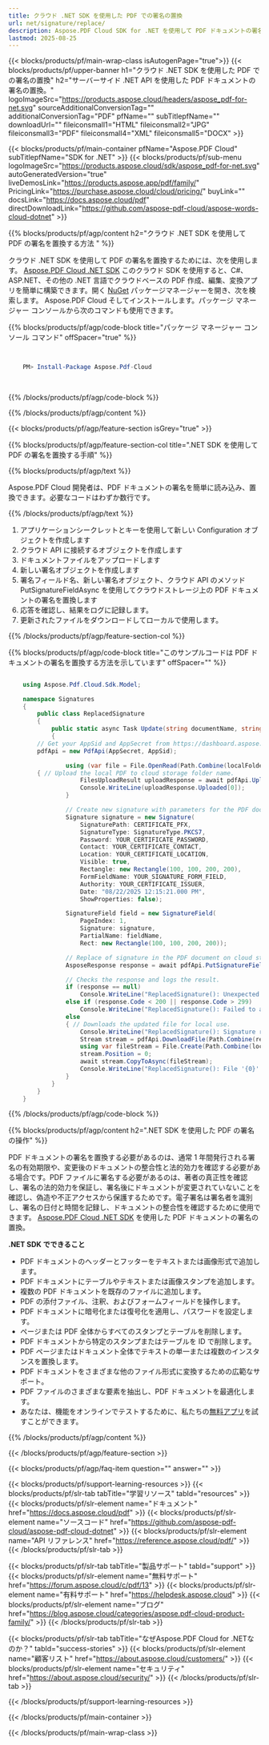 ```yaml
---
title: クラウド .NET SDK を使用した PDF での署名の置換
url: net/signature/replace/
description: Aspose.PDF Cloud SDK for .NET を使用して PDF ドキュメントの署名を置換します。PDF ドキュメントに署名します。
lastmod: 2025-08-25
---
```


{{< blocks/products/pf/main-wrap-class isAutogenPage="true">}}
{{< blocks/products/pf/upper-banner h1="クラウド .NET SDK を使用した PDF での署名の置換" h2="サーバーサイド .NET API を使用した PDF ドキュメントの署名の置換。" logoImageSrc="https://products.aspose.cloud/headers/aspose_pdf-for-net.svg" sourceAdditionalConversionTag="" additionalConversionTag="PDF" pfName="" subTitlepfName="" downloadUrl="" fileiconsmall1="HTML" fileiconsmall2="JPG" fileiconsmall3="PDF" fileiconsmall4="XML" fileiconsmall5="DOCX" >}}

{{< blocks/products/pf/main-container pfName="Aspose.PDF Cloud" subTitlepfName="SDK for .NET" >}}
{{< blocks/products/pf/sub-menu logoImageSrc="https://products.aspose.cloud/sdk/aspose_pdf-for-net.svg"
autoGeneratedVersion="true"
liveDemosLink="https://products.aspose.app/pdf/family/" PricingLink="https://purchase.aspose.cloud/cloud/pricing/" buyLink="" docsLink="https://docs.aspose.cloud/pdf"  directDownloadLink="https://github.com/aspose-pdf-cloud/aspose-words-cloud-dotnet" >}}

{{% blocks/products/pf/agp/content h2="クラウド .NET SDK を使用して PDF の署名を置換する方法 " %}}

クラウド .NET SDK を使用して PDF の署名を置換するためには、次を使用します。
[Aspose.PDF Cloud .NET SDK](https://products.aspose.cloud/pdf/net/)
このクラウド SDK を使用すると、C#、ASP.NET、その他の .NET 言語でクラウドベースの PDF 作成、編集、変換アプリを簡単に構築できます。開く
[NuGet](https://www.nuget.org/packages/Aspose.Pdf-Cloud)
パッケージマネージャーを開き、次を検索します。
Aspose.PDF Cloud
そしてインストールします。パッケージ マネージャー コンソールから次のコマンドも使用できます。

{{% blocks/products/pf/agp/code-block title="パッケージ マネージャー コンソール コマンド" offSpacer="true" %}}

```powershell

     
    PM> Install-Package Aspose.Pdf-Cloud
     
     

```

{{% /blocks/products/pf/agp/code-block %}}

{{% /blocks/products/pf/agp/content %}}

{{< blocks/products/pf/agp/feature-section isGrey="true" >}}

{{% blocks/products/pf/agp/feature-section-col title=".NET SDK を使用して PDF の署名を置換する手順" %}}

{{% blocks/products/pf/agp/text %}}

Aspose.PDF Cloud 開発者は、PDF ドキュメントの署名を簡単に読み込み、置換できます。必要なコードはわずか数行です。

{{% /blocks/products/pf/agp/text %}}

1. アプリケーションシークレットとキーを使用して新しい Configuration オブジェクトを作成します
1. クラウド API に接続するオブジェクトを作成します
1. ドキュメントファイルをアップロードします
1. 新しい署名オブジェクトを作成します
1. 署名フィールド名、新しい署名オブジェクト、クラウド API のメソッド PutSignatureFieldAsync を使用してクラウドストレージ上の PDF ドキュメントの署名を置換します
1. 応答を確認し、結果をログに記録します。
1. 更新されたファイルをダウンロードしてローカルで使用します。

{{% /blocks/products/pf/agp/feature-section-col %}}

{{% blocks/products/pf/agp/code-block title="このサンプルコードは PDF ドキュメントの署名を置換する方法を示しています" offSpacer="" %}}

```cs

    using Aspose.Pdf.Cloud.Sdk.Model;

    namespace Signatures
    {
        public class ReplacedSignature
        {
            public static async Task Update(string documentName, string fieldName, string outputName, string remoteFolder)
            {
		// Get your AppSid and AppSecret from https://dashboard.aspose.cloud (free registration required). 
		pdfApi = new PdfApi(AppSecret, AppSid);

                using (var file = File.OpenRead(Path.Combine(localFolder, documentName)))
		{ // Upload the local PDF to cloud storage folder name.
                    FilesUploadResult uploadResponse = await pdfApi.UploadFileAsync(Path.Combine(remoteFolder, documentName), documentName);
                    Console.WriteLine(uploadResponse.Uploaded[0]);
                }

                // Create new signature with parameters for the PDF document on cloud storage.
                Signature signature = new Signature(
                    SignaturePath: CERTIFICATE_PFX,
                    SignatureType: SignatureType.PKCS7,
                    Password: YOUR_CERTIFICATE_PASSWORD,
                    Contact: YOUR_CERTIFICATE_CONTACT,
                    Location: YOUR_CERTIFICATE_LOCATION,
                    Visible: true,
                    Rectangle: new Rectangle(100, 100, 200, 200),
                    FormFieldName: YOUR_SIGNATURE_FORM_FIELD,
                    Authority: YOUR_CERTIFICATE_ISSUER,
                    Date: "08/22/2025 12:15:21.000 PM",
                    ShowProperties: false);

                SignatureField field = new SignatureField(
                    PageIndex: 1,
                    Signature: signature,
                    PartialName: fieldName,
                    Rect: new Rectangle(100, 100, 200, 200));

                // Replace of signature in the PDF document on cloud storage.
                AsposeResponse response = await pdfApi.PutSignatureFieldAsync(documentName, fieldName, field, folder: remoteFolder);

                // Checks the response and logs the result.
                if (response == null)
                    Console.WriteLine("ReplacedSignature(): Unexpected error!");
                else if (response.Code < 200 || response.Code > 299)
                    Console.WriteLine("ReplacedSignature(): Failed to append Pdf document signature.");
                else
                { // Downloads the updated file for local use.
                    Console.WriteLine("ReplacedSignature(): Signature replaced successfully in the Pdf document '{0}'.", documentName);
                    Stream stream = pdfApi.DownloadFile(Path.Combine(remoteFolder, documentName));
                    using var fileStream = File.Create(Path.Combine(localFolder, outputName));
                    stream.Position = 0;
                    await stream.CopyToAsync(fileStream);
                    Console.WriteLine("ReplacedSignature(): File '{0}' successfully downloaded.", outputName);
                }
            }
        }
    }

```

{{% /blocks/products/pf/agp/code-block %}}

{{% blocks/products/pf/agp/content h2=".NET SDK を使用した PDF の署名の操作" %}}

PDF ドキュメントの署名を置換する必要があるのは、通常 1 年間発行される署名の有効期限や、変更後のドキュメントの整合性と法的効力を確認する必要がある場合です。PDF ファイルに署名する必要があるのは、著者の真正性を確認し、署名の法的効力を保証し、署名後にドキュメントが変更されていないことを確認し、偽造や不正アクセスから保護するためです。電子署名は署名者を識別し、署名の日付と時間を記録し、ドキュメントの整合性を確認するために使用できます。
[Aspose.PDF Cloud .NET SDK](https://products.aspose.cloud/pdf/net/) を使用した PDF ドキュメントの署名の置換。

**.NET SDK でできること**

+ PDF ドキュメントのヘッダーとフッターをテキストまたは画像形式で追加します。
+ PDF ドキュメントにテーブルやテキストまたは画像スタンプを追加します。
+ 複数の PDF ドキュメントを既存のファイルに追加します。
+ PDF の添付ファイル、注釈、およびフォームフィールドを操作します。
+ PDF ドキュメントに暗号化または復号化を適用し、パスワードを設定します。
+ ページまたは PDF 全体からすべてのスタンプとテーブルを削除します。
+ PDF ドキュメントから特定のスタンプまたはテーブルを ID で削除します。
+ PDF ページまたはドキュメント全体でテキストの単一または複数のインスタンスを置換します。
+ PDF ドキュメントをさまざまな他のファイル形式に変換するための広範なサポート。
+ PDF ファイルのさまざまな要素を抽出し、PDF ドキュメントを最適化します。
+ あなたは、機能をオンラインでテストするために、私たちの[無料アプリ](https://products.aspose.app/pdf/family)を試すことができます。

{{% /blocks/products/pf/agp/content %}}

{{< /blocks/products/pf/agp/feature-section >}}

{{< blocks/products/pf/agp/faq-item question="" answer="" >}}

{{< blocks/products/pf/support-learning-resources >}}
{{< blocks/products/pf/slr-tab tabTitle="学習リソース" tabId="resources" >}}
{{< blocks/products/pf/slr-element name="ドキュメント" href="https://docs.aspose.cloud/pdf" >}}
{{< blocks/products/pf/slr-element name="ソースコード" href="https://github.com/aspose-pdf-cloud/aspose-pdf-cloud-dotnet" >}}
{{< blocks/products/pf/slr-element name="API リファレンス" href="https://reference.aspose.cloud/pdf/" >}}
{{< /blocks/products/pf/slr-tab >}}

{{< blocks/products/pf/slr-tab tabTitle="製品サポート" tabId="support" >}}
{{< blocks/products/pf/slr-element name="無料サポート" href="https://forum.aspose.cloud/c/pdf/13" >}}
{{< blocks/products/pf/slr-element name="有料サポート" href="https://helpdesk.aspose.cloud" >}}
{{< blocks/products/pf/slr-element name="ブログ" href="https://blog.aspose.cloud/categories/aspose.pdf-cloud-product-family/" >}}
{{< /blocks/products/pf/slr-tab >}}

{{< blocks/products/pf/slr-tab tabTitle="なぜAspose.PDF Cloud for .NETなのか？" tabId="success-stories" >}}
{{< blocks/products/pf/slr-element name="顧客リスト" href="https://about.aspose.cloud/customers/" >}}
{{< blocks/products/pf/slr-element name="セキュリティ" href="https://about.aspose.cloud/security/" >}}
{{< /blocks/products/pf/slr-tab >}}

{{< /blocks/products/pf/support-learning-resources >}}

{{< /blocks/products/pf/main-container >}}

{{< /blocks/products/pf/main-wrap-class >}}



